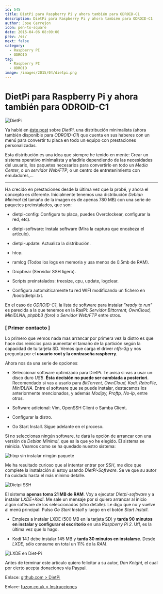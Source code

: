 ```yaml
---
id: 545
title: DietPi para Raspberry Pi y ahora también para ODROID-C1
description: DietPi para Raspberry Pi y ahora también para ODROID-C1
author: Jose Cerrejon
icon: pen-to-square
date: 2015-04-06 08:00:00
prev: /es/
next: false
category:
  - Raspberry PI
  - ODROID
tag:
  - Raspberry PI
  - ODROID
image: /images/2015/04/dietpi.png
---
```


# DietPi para Raspberry Pi y ahora también para ODROID-C1

![DietPi](/images/2015/04/dietpi.png)

Ya hablé en [éste post](/post.php?id=445) sobre *DietPi*, una distribución minimalista (ahora también disponible para *ODROID-C1*) que cuenta en sus haberes con un menú para convertir tu placa en todo un equipo con prestaciones personalizadas.

Esta distribución es una idea que siempre he tenido en mente: Crear un sistema operativo minimalísta y añadirle dependiendo de las necesidades del usuario, los paquetes necesarios para convertirlo en todo un *Media Center*, o un *servidor Web/FTP*, o un centro de entretenimiento con emuladores,...

- - -
Ha crecido en prestaciones desde la última vez que la probé, y ahora el concepto es diferente. Inicialmente tenemos una distribución *Debian Minimal* (el tamaño de la imagen es de apenas 780 MB) con una serie de paquetes preinstalados, que son:

* dietpi-config: Configura tu placa, puedes Overclockear, configurar la red, etc).

* dietpi-software: Instala software (Mira la captura que encabeza el artículo).

* dietpi-update: Actualiza la distribución.

* htop.

* ramlog (Todos los logs en memoria y usa menos de 0.5mb de RAM).

* Dropbear (Servidor SSH ligero).

* Scripts preinstalados: treesize, cpu, update, logclear.

* Configura automáticamente tu red WIFI modificando un fichero en /boot/dietpi.txt.

En el caso de *ODROID-C1*, la lista de software para instalar *"ready to run"* es parecida a la que tenemos en la RasPi: *Servidor Bittorrent, OwnCloud, MiniDLNA, phpbb3 (foro) o Servidor Web/FTP* entre otros.

### [ Primer contacto ]

Lo primero que vemos nada mas arrancar por primera vez la distro es que hace dos reinicios para aumentar el tamaño de la partición según la capacidad de tu tarjeta SD. Vemos que carga el driver *ntfs-3g* y nos pregunta por el **usuario root y la contraseña raspberry**.

Ahora nos da una serie de opciones: 

* Seleccionar software optimizado para DietPi. Te avisa si vas a usar un disco duro *USB*. **Ésta decisión no puede ser cambiada a posteriori**. Recomendado si vas a usarlo para *BitTorrent, OwnCloud, Kodi, RetroPie, MiniDLNA.* Entre el software que se puede instalar, destacamos los anteriormente mencionados, y además *Modipy, Proftp, No-Ip*, entre otros.

* Software adicional: Vim, OpenSSH Client o Samba Client.

* Configurar la distro.

* Go Start Install. Sigue adelante en el proceso.

Si no seleccionas ningún software, te dará la opción de arrancar con una versión de *Debian Minimal*, que es la que yo he elegido. El sistema se reinicia. Veamos como se ha quedado nuestro sistema:

![htop sin instalar ningún paquete](/images/2015/04/dietpi_res.jpg "htop sin instalar ningún paquete")

Me ha resultado curioso que al intentar entrar por *SSH*, me dice que complete la instalación si estoy usando *DietPi-Software*. Se ve que su autor ha cuidado hasta el más mínimo detalle.

![Dietpi SSH](/images/2015/04/diet_pi_ssh.png)

El sistema **apenas toma 21 MB de RAM**. Voy a ejecutar *Dietpi-software* y a instalar *LXDE+Kodi*. Me sale un mensaje por si quiero arrancar al inicio algún software de los seleccionados (otro detalle). Le digo que no y vuelve al menú principal. Pulso *Go Start Install* y luego en el botón *Start Install*.

* Empieza a instalar LXDE (500 MB en la tarjeta SD) y **tarda 90 minutos en instalar y configurar el escritorio** en una *Raspberry Pi 2*. Uff, es la última vez que lo hago.

* Kodi 14.1 debe instalar 145 MB y **tarda 30 minutos en instalarse**. Desde *LXDE*, sólo consume en total un 11% de la *RAM*.

![LXDE en Diet-Pi](/images/2015/04/dietpi_lxde.jpg "LXDE en Diet-Pi")

Antes de terminar este artículo quiero felicitar a su autor, *Dan Knight*, el cual por cierto acepta donaciones via [Paypal](https://www.paypal.com/cgi-bin/webscr?cmd=_s-xclick&hosted_button_id=QHPXNR8DDQKGJ).

Enlace: [github.com > DietPi](https://github.com/Fourdee/DietPi)

Enlace: [fuzon.co.uk > Instrucciones](http://fuzon.co.uk/phpbb/viewtopic.php?f=8&t=9)